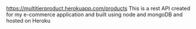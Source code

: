 https://multitierproduct.herokuapp.com/products
This is a rest API created for my e-commerce application and built using node and mongoDB and hosted on Heroku
